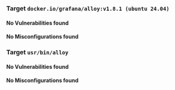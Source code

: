 
<h3>Target <code>docker.io/grafana/alloy:v1.8.1 (ubuntu 24.04)</code></h3>
<h4>No Vulnerabilities found</h4>
<h4>No Misconfigurations found</h4>
<h3>Target <code>usr/bin/alloy</code></h3>
<h4>No Vulnerabilities found</h4>
<h4>No Misconfigurations found</h4>

